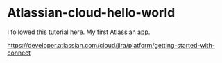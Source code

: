 # Atlassian-cloud-hello-world

I followed this tutorial here. My first Atlassian app.

https://developer.atlassian.com/cloud/jira/platform/getting-started-with-connect